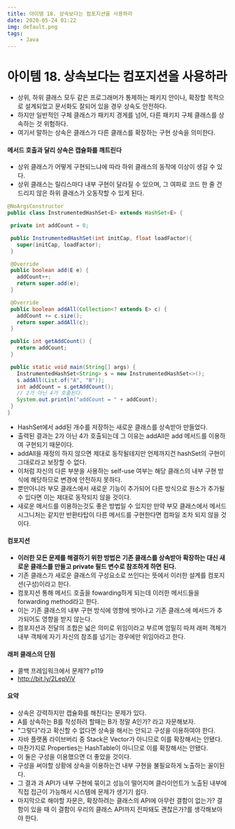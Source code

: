 ```yaml
---
title: 아이템 18. 상속보다는 컴포지션을 사용하라
date: 2020-05-24 01:22
img: default.png
tags:
    - Java
---
```


# 아이템 18. 상속보다는 컴포지션을 사용하라
- 상위, 하위 클래스 모두 같은 프로그래머가 통제하는 패키지 안이나, 확장할 목적으로 설계되었고 문서화도 잘되어 있을 경우 상속도 안전하다.
- 하지만 일반적인 구체 클래스가 패키지 경게를 넘어, 다른 패키지 구체 클래스를 상속하는 것 위험하다.
- 여기서 말하는 상속은 클래스가 다른 클래스를 확장하는 구현 상속을 의미한다.

#### 메서드 호출과 달리 상속은 캡슐화를 깨트린다
- 상위 클래스가 어떻게 구현되느냐에 따라 하위 클래스의 동작에 이상이 생길 수 있다.
- 상위 클래스는 릴리스마다 내부 구현이 달라질 수 있으며, 그 여파로 코드 한 줄 건드리지 않은 하위 클래스가 오동작할 수 있게 된다.
 
 ```java
@NoArgsConstructor
public class InstrumentedHashSet<E> extends HashSet<E> {

  private int addCount = 0;

  public InstrumentedHashSet(int initCap, float loadFactor){
    super(initCap, loadFactor);
  }

  @Override
  public boolean add(E e) {
    addCount++;
    return super.add(e);
  }

  @Override
  public boolean addAll(Collection<? extends E> c) {
    addCount += c.size();
    return super.addAll(c);
  }

  public int getAddCount() {
    return addCount;
  }

  public static void main(String[] args) {
    InstrumentedHashSet<String> s = new InstrumentedHashSet<>();
    s.addAll(List.of("A", "B"));
    int addCount = s.getAddCount();
    // 2가 아닌 4가 호출된다.
    System.out.println("addCount = " + addCount);
  }
}
```
- HashSet에서 add된 개수를 저장하는 새로운 클래스를 상속받아 만들었다.
- 출력된 결과는 2가 아닌 4가 호출되는데 그 이유는 addAll은 add 메서드를 이용하여 구현되기 때문이다.
- addAll을 재정의 하지 않으면 제대로 동작될테지만 언제까지건 hashSet의 구현이 그대로라고 보장할 수 없다.
- 이처럼 자신의 다른 부분을 사용하는 self-use 여부는 해당 클래스의 내부 구현 방식에 해당하므로 변경에 안전하지 못하다.
- 뿐만아니라 부모 클래스에서 새로운 기능이 추가되어 다른 방식으로 원소가 추가될 수 있다면 이는 제대로 동작되지 않을 것이다.
- 새로운 메서드를 이용하는것도 좋은 방법일 수 있지만 만약 부모 클래스에서 메서드 시그니처는 같지만 반환타탑이 다른 메서드를 구현한다면 컴파일 조차 되지 않을 것이다.

#### 컴포지션
- **이러한 모든 문제를 해결하기 위한 방법은 기존 클래스를 상속받아 확장하는 대신 새로운 클래스를 만들고 private 필드 변수로 참조하게 하면 된다.**
- 기존 클래스가 새로운 클래스의 구성요소로 쓰인다는 뜻에서 이러한 설계를 컴포지션(구성)이라고 한다.
- 컴포지션 통해 메서드 호출을 fowarding하게 되는데 이러한 메서드들을 forwarding method라고 한다.
- 이는 기존 클래스의 내부 구현 방식에 영향에 벗어나고 기존 클래스에 메서드가 추가되어도 영향을 받지 않는다.
- 컴포지션과 전달의 조합은 넓은 의미로 위임이라고 부르며 엄밀히 따져 래퍼 객체가 내부 객체에 자기 자신의 참조를 넘기는 경우에만 위임아라고 한다.
 
 #### 래퍼 클래스의 단점
 - 콜백 프레임워크에서 문제?? p119
 - http://bit.ly/2LepViV 
 
 #### 요약
 - 상속은 강력하지만 캡슐화를 해친다는 문제가 있다.
 - A를 상속하는 B를 작성하려 할때는 B가 정말 A인가? 라고 자문해보자.
 - "그렇다"라고 확신할 수 없다면 상속을 해서는 안되고 구성을 이용하여야 한다.
 - 자바 플랫폼 라이브버리 중 Stack은 Vector가 아니므로 이를 확장해서는 안됐다.
 - 마찬가지로 Properties는 HashTable이 아니므로 이를 확장해서는 안됐다.
 - 이 둘은 구성을 이용했으면 더 좋았을 것이다.
 - 구성을 써야할 상황에 상속을 이용하는건 내부 구현을 불필요하게 노출하는 꼴이된다.
 - 그 결과 과 API가 내부 구현에 묶이고 성능이 떨어지며 클라이언트가 노출된 내부에 직접 접근이 가능해서 시스템에 문제가 생기기 쉽다.
 - 마지막으로 해야할 자문은, 확장하려는 클래스의 API에 아무런 결함이 없는가? 결함이 있을 때 이 결함이 우리의 클래스 API까지 전파돼도 괜찮은가?를 생각해보아야 한다.
 